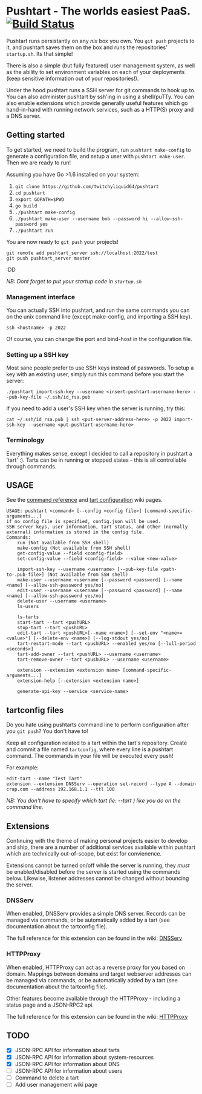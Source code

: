 
Pushtart - The worlds easiest PaaS. [![Build Status](https://travis-ci.org/twitchyliquid64/pushtart.svg?branch=master)](https://travis-ci.org/twitchyliquid64/pushtart)
=======================================

Pushtart runs persistantly on any _nix_ box you own. You `git push` projects to it, and pushtart saves them on the box and runs the repositories' `startup.sh`. Its that simple!

There is also a simple (but fully featured) user management system, as well as the ability to set environment variables on each of your deployments (keep sensitive information out of your repositories!).

Under the hood pushtart runs a SSH server for git commands to hook up to. You can also administer pushtart by ssh'ing in using a shell/puTTy. You can also enable extensions which provide generally useful features which go hand-in-hand with running network services, such as a HTTP(S) proxy and a DNS server.

## Getting started

To get started, we need to build the program, run `pushtart make-config` to generate a configuration file, and setup a user with `pushtart make-user`. Then we are ready to run!

Assuming you have Go >1.6 installed on your system:

1. `git clone https://github.com/twitchyliquid64/pushtart`
2. `cd pushtart`
3. `export GOPATH=$PWD`
4. `go build`
5. `./pushtart make-config`
6. `./pushtart make-user --username bob --password hi --allow-ssh-password yes`
7. `./pushtart run`

You are now ready to `git push` your projects!

```
git remote add pushtart_server ssh://localhost:2022/test
git push pushtart_server master
```
:DD

*NB: Dont forget to put your startup code in `startup.sh`*

### Management interface

You can actually SSH into pushtart, and run the same commands you can on the unix command line (except make-config, and importing a SSH key).

`ssh <hostname> -p 2022`

Of course, you can change the port and bind-host in the configuration file.

### Setting up a SSH key

Most sane people prefer to use SSH keys instead of passwords. To setup a key with an existing user, simply run this command before you start the server:

`./pushtart import-ssh-key --username <insert-pushtart-username-here> --pub-key-file ~/.ssh/id_rsa.pub `

If you need to add a user's SSH key when the server is running, try this:

`cat ~/.ssh/id_rsa.pub | ssh <put-server-address-here> -p 2022 import-ssh-key --username <put-pushtart-username-here>`

### Terminology

Everything makes sense, except I decided to call a repository in pushtart a 'tart' :). Tarts can be in running or stopped states - this is all controllable through commands.

## USAGE

See the [command reference](https://github.com/twitchyliquid64/pushtart/wiki) and [tart configuration](https://github.com/twitchyliquid64/pushtart/wiki/Tart%20Configuration) wiki pages.

```
USAGE: pushtart <command> [--config <config file>] [command-specific-arguments...]
if no config file is specified, config.json will be used.
SSH server keys, user information, tart status, and other (normally external) information is stored in the config file.
Commands:
	run (Not available from SSH shell)
	make-config (Not available from SSH shell)
	get-config-value --field <config-field>
	set-config-value --field <config-field> --value <new-value>

	import-ssh-key --username <username> [--pub-key-file <path-to-.pub-file>] (Not available from SSH shell)
	make-user --username <username [--password <password] [--name <name] [--allow-ssh-password yes/no]
	edit-user --username <username [--password <password] [--name <name] [--allow-ssh-password yes/no]
	delete-user --username <username>
	ls-users

	ls-tarts
	start-tart --tart <pushURL>
	stop-tart --tart <pushURL>
	edit-tart --tart <pushURL>[--name <name>] [--set-env "<name>=<value>"] [--delete-env <name>] [--log-stdout yes/no]
	tart-restart-mode --tart <pushURL> --enabled yes/no [--lull-period <seconds>]
	tart-add-owner --tart <pushURL> --username <username>
	tart-remove-owner --tart <pushURL> --username <username>

	extension --extension <extension name> [command-specific-arguments...]
	extension-help [--extension <extension name>]

	generate-api-key --service <service-name>
```


## tartconfig files

Do you hate using pushtarts command line to perform configuration after you `git push`? You don't have to!

Keep all  configuration related to a tart within the tart's repository. Create and commit a file named `tartconfig`, where every line is a pushtart command. The commands in your file will be executed every push!


For example:

```
edit-tart --name "Test Tart"
extension --extension DNSServ --operation set-record --type A --domain crap.com --address 192.168.1.1 --ttl 100
```

_NB: You don't have to specify which tart (ie: --tart <pushURL>) like you do on the command line._

## Extensions

Continuing with the theme of making personal projects easier to develop and ship, there are a number of additional services available within pushtart which are technically out-of-scope, but exist for convienence.

Extensions cannot be turned on/off while the server is running, they _must_ be enabled/disabled before the server is started using the commands below. Likewise, listener addresses cannot be changed without bouncing the server.

### DNSServ

When enabled, DNSServ provides a simple DNS server. Records can be managed via commands, or be automatically added by a tart (see documentation about the tartconfig file).

The full reference for this extension can be found in the wiki: [DNSServ](https://github.com/twitchyliquid64/pushtart/wiki/DNSServ)


### HTTPProxy

When enabled, HTTPProxy can act as a reverse proxy for you based on domain. Mappings between domains and target webserver addresses can be managed via commands, or be automatically added by a tart (see documentation about the tartconfig file).

Other features become available through the HTTPProxy - including a status page and a JSON-RPC2 api.

The full reference for this extension can be found in the wiki: [HTTPProxy](https://github.com/twitchyliquid64/pushtart/wiki/HTTPProxy)


## TODO

 - [x] JSON-RPC API for information about tarts
 - [x] JSON-RPC API for information about system-resources
 - [x] JSON-RPC API for information about DNS
 - [ ] JSON-RPC API for information about users
 - [ ] Command to delete a tart
 - [ ] Add user management wiki page
